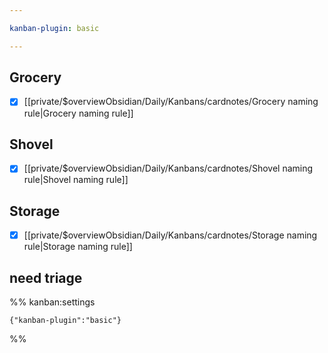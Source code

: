 ```yaml
---

kanban-plugin: basic

---
```


## Grocery

- [x] [[private/$overviewObsidian/Daily/Kanbans/cardnotes/Grocery naming rule|Grocery naming rule]]


## Shovel

- [x] [[private/$overviewObsidian/Daily/Kanbans/cardnotes/Shovel naming rule|Shovel naming rule]]


## Storage

- [x] [[private/$overviewObsidian/Daily/Kanbans/cardnotes/Storage naming rule|Storage naming rule]]


## need triage





%% kanban:settings
```
{"kanban-plugin":"basic"}
```
%%